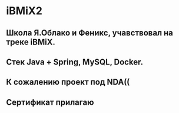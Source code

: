 # iBMiX2
## Школа Я.Облако и Феникс, учавствовал на треке iBMiX. 
## Стек Java + Spring, MySQL, Docker. 
## К сожалению проект под NDA((
## Сертификат прилагаю
